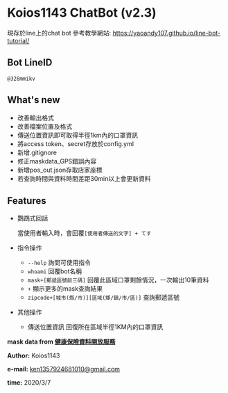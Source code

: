 # Koios1143 ChatBot (v2.3)
現存於line上的chat bot
參考教學網站: https://yaoandy107.github.io/line-bot-tutorial/

## Bot LineID
```
@328mmikv
```

## What's new
- 改善輸出格式
- 改善檔案位置及格式
- 傳送位置資訊即可取得半徑1km內的口罩資訊
- 將access token、secret存放於config.yml
- 新增.gitignore
- 修正maskdata_GPS錯誤內容
- 新增pos_out.json存取店家座標
- 若查詢時間與資料時間差距30min以上會更新資料

## Features
- 鸚鵡式回話

    當使用者輸入時，會回覆`[使用者傳送的文字] + てす`
- 指令操作
    - `--help` 詢問可使用指令
    - `whoami` 回覆bot名稱
    - `mask+[郵遞區號前三碼]` 回覆此區域口罩剩餘情況，一次輸出10筆資料
    - `+` 顯示更多的mask查詢結果
    - `zipcode+[城市(縣/市)][區域(鄉/鎮/市/區)]` 查詢郵遞區號
- 其他操作
    - 傳送位置資訊 回復所在區域半徑1KM內的口罩資訊

**mask data from [健康保險資料開放服務](https://data.nhi.gov.tw/Datasets/DatasetResource.aspx?rId=A21030000I-D50001-001)**

**Author:** Koios1143

**e-mail:** ken1357924681010@gmail.com

**time:** 2020/3/7


